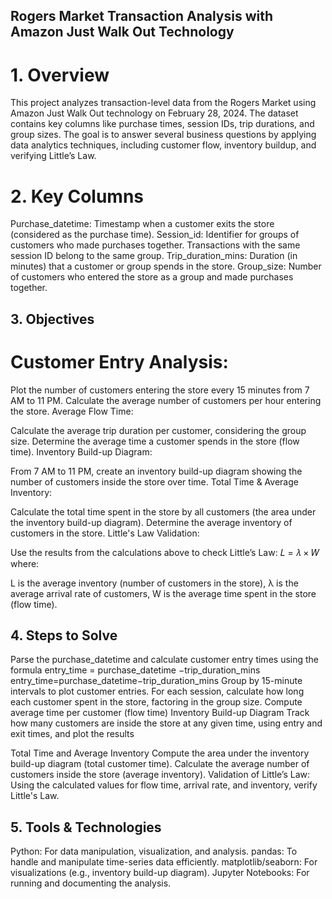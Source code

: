 ## Rogers Market Transaction Analysis with Amazon Just Walk Out Technology

# 1. Overview
This project analyzes transaction-level data from the Rogers Market using Amazon Just Walk Out technology on February 28, 2024. The dataset contains key columns like purchase times, session IDs, trip durations, and group sizes. The goal is to answer several business questions by applying data analytics techniques, including customer flow, inventory buildup, and verifying Little’s Law.

# 2. Key Columns
Purchase_datetime: Timestamp when a customer exits the store (considered as the purchase time).
Session_id: Identifier for groups of customers who made purchases together. Transactions with the same session ID belong to the same group.
Trip_duration_mins: Duration (in minutes) that a customer or group spends in the store.
Group_size: Number of customers who entered the store as a group and made purchases together.

## 3. Objectives
# Customer Entry Analysis:

Plot the number of customers entering the store every 15 minutes from 7 AM to 11 PM.
Calculate the average number of customers per hour entering the store.
Average Flow Time:

Calculate the average trip duration per customer, considering the group size.
Determine the average time a customer spends in the store (flow time).
Inventory Build-up Diagram:

From 7 AM to 11 PM, create an inventory build-up diagram showing the number of customers inside the store over time.
Total Time & Average Inventory:

Calculate the total time spent in the store by all customers (the area under the inventory build-up diagram).
Determine the average inventory of customers in the store.
Little's Law Validation:

Use the results from the calculations above to check Little’s Law: 
𝐿 = 𝜆 × 𝑊
where:

L is the average inventory (number of customers in the store),
λ is the average arrival rate of customers,
W is the average time spent in the store (flow time).


## 4. Steps to Solve
Parse the purchase_datetime and calculate customer entry times using the formula
  entry_time = purchase_datetime −trip_duration_mins
  entry_time=purchase_datetime−trip_duration_mins
Group by 15-minute intervals to plot customer entries.
For each session, calculate how long each customer spent in the store, factoring in the group size. 
Compute average time per customer (flow time)
Inventory Build-up Diagram
  Track how many customers are inside the store at any given time, using entry and exit times, and plot the results

Total Time and Average Inventory
  Compute the area under the inventory build-up diagram (total customer time).
  Calculate the average number of customers inside the store (average inventory).
Validation of Little’s Law:
  Using the calculated values for flow time, arrival rate, and inventory, verify Little's Law.

## 5. Tools & Technologies
Python: For data manipulation, visualization, and analysis.
pandas: To handle and manipulate time-series data efficiently.
matplotlib/seaborn: For visualizations (e.g., inventory build-up diagram).
Jupyter Notebooks: For running and documenting the analysis.
